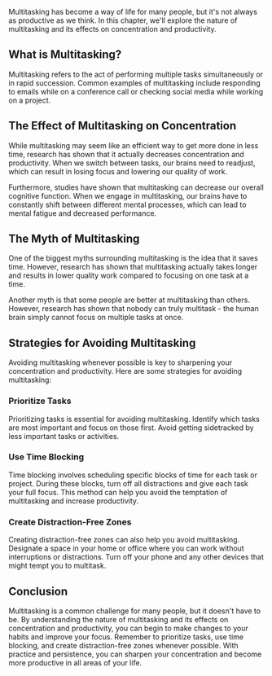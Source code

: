 
Multitasking has become a way of life for many people, but it's not always as productive as we think. In this chapter, we'll explore the nature of multitasking and its effects on concentration and productivity.

What is Multitasking?
---------------------

Multitasking refers to the act of performing multiple tasks simultaneously or in rapid succession. Common examples of multitasking include responding to emails while on a conference call or checking social media while working on a project.

The Effect of Multitasking on Concentration
-------------------------------------------

While multitasking may seem like an efficient way to get more done in less time, research has shown that it actually decreases concentration and productivity. When we switch between tasks, our brains need to readjust, which can result in losing focus and lowering our quality of work.

Furthermore, studies have shown that multitasking can decrease our overall cognitive function. When we engage in multitasking, our brains have to constantly shift between different mental processes, which can lead to mental fatigue and decreased performance.

The Myth of Multitasking
------------------------

One of the biggest myths surrounding multitasking is the idea that it saves time. However, research has shown that multitasking actually takes longer and results in lower quality work compared to focusing on one task at a time.

Another myth is that some people are better at multitasking than others. However, research has shown that nobody can truly multitask - the human brain simply cannot focus on multiple tasks at once.

Strategies for Avoiding Multitasking
------------------------------------

Avoiding multitasking whenever possible is key to sharpening your concentration and productivity. Here are some strategies for avoiding multitasking:

### Prioritize Tasks

Prioritizing tasks is essential for avoiding multitasking. Identify which tasks are most important and focus on those first. Avoid getting sidetracked by less important tasks or activities.

### Use Time Blocking

Time blocking involves scheduling specific blocks of time for each task or project. During these blocks, turn off all distractions and give each task your full focus. This method can help you avoid the temptation of multitasking and increase productivity.

### Create Distraction-Free Zones

Creating distraction-free zones can also help you avoid multitasking. Designate a space in your home or office where you can work without interruptions or distractions. Turn off your phone and any other devices that might tempt you to multitask.

Conclusion
----------

Multitasking is a common challenge for many people, but it doesn't have to be. By understanding the nature of multitasking and its effects on concentration and productivity, you can begin to make changes to your habits and improve your focus. Remember to prioritize tasks, use time blocking, and create distraction-free zones whenever possible. With practice and persistence, you can sharpen your concentration and become more productive in all areas of your life.
